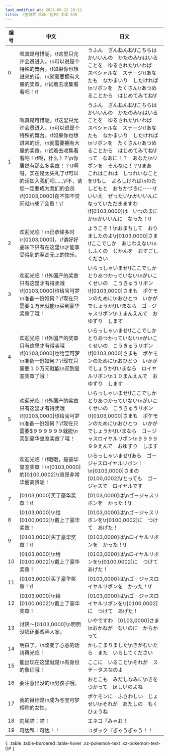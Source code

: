 ```yaml
---
last_modified_at: 2021-06-22 20:12
title: 《宝可梦 珍珠／钻石》文本 535
---
```

| 编号 | 中文 | 日文 |
| ---- | ---- | ---- |
| 0 | 嗯真是可惜呢。\f这里只允许会员进入。\n可以说是个特殊的舞台。\f如果你也想进来的话，\n就需要拥有大量的奖章。\r试着去收集看看吧！\f | うふん　ざんねんね\fこちらは　かいいんの　かたのみ\nはいることを　ゆるされた\rいわば　スペシャルな　ステ－ジ\fあなたも　なかまいり　したければ\nリボンを　たくさん\rあつめることから　はじめてみてね\f |
| 1 | 嗯真是可惜呢。\f这里只允许会员进入。\n可以说是个特殊的舞台。\f如果你也想进来的话，\n就需要拥有大量的奖章。\r试着去收集看看吧！\f呃，什么！？\n你居然有那么多奖章！？\f啊呀，实在是太失礼了\f可以的话加入我们吧……\f不，请您一定要成为我们的会员\f[0103,0000]在不知不觉间就\n成了会员！\f | うふん　ざんねんね\fこちらは　かいいんの　かたのみ\nはいることを　ゆるされた\rいわば　スペシャルな　ステ－ジ\fあなたも　なかまいり　したければ\nリボンを　たくさん\rあつめることから　はじめてみてね\fって　なあに！？　あなた\nリボンを　そんなに！？\fまあ　これはこれは　しつれいなことを\fもし　よろしければ\nわたしどもと　おちかづきに⋯⋯\fいいえ　ぜったい\nかいいんに　なっていただきますわ\f[0103,0000]は　いつのまにか\nかいいんに　なった！\f |
| 2 | 欢迎光临！\n已恭候多时\r[0103,0000]，\f请好好品味下只有在这里\n才能享受得到的至高无上的快乐。 | ようこそ！\nおまちして　おりましたのよ\r[0103,0000]さま\fここでしか　あじわえない\nしふくの　じかんを　おすごしください |
| 3 | 欢迎光临！\f外国产的奖章只有这里才有得卖哦\f[0103,0000]也给宝可梦\n准备一份如何？\f现在只需要１万元就能\n买到豪华奖章了哦！ | いらっしゃいませ\fここでしか　とりあつかっていない\nがいこくせいの　こうきゅうリボン\f[0103,0000]さまも　ポケモンのために\nおひとつ　いかがでしょうか\fいまなら　ゴ－ジャスリボン\n１まんえんで　おゆずり　します |
| 4 | 欢迎光临！\f外国产的奖章只有这里才有得卖哦\f[0103,0000]也给宝可梦\n准备一份如何？\f现在只需要１０万元就能\n买到皇室奖章了哦！ | いらっしゃいませ\fここでしか　とりあつかっていない\nがいこくせいの　こうきゅうリボン\f[0103,0000]さまも　ポケモンのために\nおひとつ　いかがでしょうか\fいまなら　ロイヤルリボン\n１０まんえんで　おゆずり　します |
| 5 | 欢迎光临！\f外国产的奖章只有这里才有得卖哦\f[0103,0000]也给宝可梦\n准备一份如何？\f现在只需要$９９９９９９就能\n买到豪华皇室奖章了哦！ | いらっしゃいませ\fここでしか　とりあつかっていない\nがいこくせいの　こうきゅうリボン\f[0103,0000]さまも　ポケモンのために\nおひとつ　いかがでしょうか\fいまなら　ゴ－ジャスロイヤルリボン\n９９９９９９えんで　おゆずり　します |
| 6 | 欢迎光临！\f哦哦，是豪华皇室奖章！\n[0103,0000]的[0100,0002]\r真是非常华丽高贵呢！ | いらっしゃいませ\fあら　ゴ－ジャスロイヤルリボン！\n[0103,0000]さまの　[0100,0002]\rとっても　ゴ－ジャスで　ロイヤルです |
| 7 | [0103,0000]买了豪华奖章！\f | [0103,0000]は\nゴ－ジャスリボンを　かった！\f |
| 8 | [0103,0000]\n给[0100,0002]\r戴上了豪华奖章！ | [0103,0000]は\nゴ－ジャスリボンを\r[0100,0002]に　つけて　あげた！ |
| 9 | [0103,0000]买了豪华奖章！\f | [0103,0000]は\nロイヤルリボンを　かった！\f |
| 10 | [0103,0000]\n给[0100,0002]\r戴上了豪华奖章！ | [0103,0000]は\nロイヤルリボンを\r[0100,0002]に　つけて　あげた！ |
| 11 | [0103,0000]买了豪华奖章！\f | [0103,0000]は\nゴ－ジャスロイヤルリボンを　かった！\f |
| 12 | [0103,0000]\n给[0100,0002]\r戴上了豪华奖章！ | [0103,0000]は\nゴ－ジャスロイヤルリボンを\r[0100,0002]に　つけて　あげた！ |
| 13 | 讨厌～[0103,0000]\n明明没钱还要戏弄人家。 | いやですわ　[0103,0000]さま\nおかねが　ないのに　からかって |
| 14 | 明白了。\n改变了心意的话请再光临！ | かしこまりました\nきがむいたら　また　いらしてください |
| 15 | 能出现在这里就是\n有身份的象征哦！ | ここに　いること\nそれが　ステ－タスなのよ |
| 16 | 要注意出没的\n男孩子哦。 | おとこも　みだしなみに\nきをつかって　ほしいのよね |
| 17 | 我的目标是\n成为与宝可梦相称的女性。 | ポケモンに　ふさわしい　じょせい\nそれが　あたしの　もくひょうね |
| 18 | 向尾喵：喵！ | エネコ『みゃお！ |
| 19 | 可达鸭：可达！！ | コダック『ぎゃうぎゃう！！ |
{: .table .table-bordered .table-hover .xz-pokemon-text .xz-pokemon-text-DP }